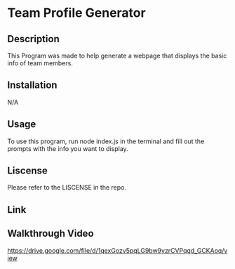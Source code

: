 # Team Profile Generator

## Description

This Program was made to help generate a webpage that displays the basic info of team members.

## Installation

N/A

## Usage

To use this program, run node index.js in the terminal and fill out the prompts with the info you want to display.

## Liscense

Please refer to the LISCENSE in the repo.

## Link



## Walkthrough Video
https://drive.google.com/file/d/1qexGozv5pqLG9bw9yzrCVPqgd_GCKAoq/view